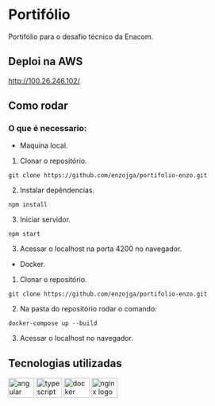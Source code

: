 # Portifólio

Portifólio para o desafio técnico da Enacom.
 
 
 ## Deploi na AWS
http://100.26.246.102/

## Como rodar
### O que é necessario:

- Maquina local.

1. Clonar o repositório.

```git clone https://github.com/enzojga/portifolio-enzo.git```


2. Instalar depêndencias.

```npm install```

3. Iniciar servidor.


```npm start```

3. Acessar o localhost na porta 4200 no navegador.


- Docker.

1. Clonar o repositório.


```git clone https://github.com/enzojga/portifolio-enzo.git```


2. Na pasta do repositório rodar o comando:


```docker-compose up --build```

3. Acessar o localhost no navegador.


## Tecnologias utilizadas

<div align="left">
  <img src="https://cdn.jsdelivr.net/gh/devicons/devicon/icons/angularjs/angularjs-original.svg" height="40" width="52" alt="angular logo"/>
  <img src="https://cdn.jsdelivr.net/gh/devicons/devicon/icons/typescript/typescript-original.svg" height="40" width="52" alt="typescript logo"  />
  <img src="https://cdn.jsdelivr.net/gh/devicons/devicon/icons/docker/docker-original.svg" height="40" width="52" alt="docker logo"/>
  <img src="https://cdn.jsdelivr.net/gh/devicons/devicon/icons/nginx/nginx-original.svg" height="40" width="52" alt="nginx logo"/>
</div>
